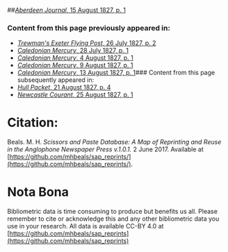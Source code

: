 ##[*Aberdeen Journal*, 15 August 1827, p. 1](https://mhbeals.github.io/sap_html/Aberdeen-Journal/Aberdeen-Journal-15-August-1827-p-1)

### Content from this page previously appeared in:
+ [*Trewman's Exeter Flying Post*, 26 July 1827, p. 2](https://mhbeals.github.io/sap_html/Trewman's-Exeter-Flying-Post/Trewman's-Exeter-Flying-Post-26-July-1827-p-2)
+ [*Caledonian Mercury*, 28 July 1827, p. 1](https://mhbeals.github.io/sap_html/Caledonian-Mercury/Caledonian-Mercury-28-July-1827-p-1)
+ [*Caledonian Mercury*, 4 August 1827, p. 1](https://mhbeals.github.io/sap_html/Caledonian-Mercury/Caledonian-Mercury-4-August-1827-p-1)
+ [*Caledonian Mercury*, 9 August 1827, p. 1](https://mhbeals.github.io/sap_html/Caledonian-Mercury/Caledonian-Mercury-9-August-1827-p-1)
+ [*Caledonian Mercury*, 13 August 1827, p. 1](https://mhbeals.github.io/sap_html/Caledonian-Mercury/Caledonian-Mercury-13-August-1827-p-1)### Content from this page subsequently appeared in:
+ [*Hull Packet*, 21 August 1827, p. 4](https://mhbeals.github.io/sap_html/Hull-Packet/Hull-Packet-21-August-1827-p-4)
+ [*Newcastle Courant*, 25 August 1827, p. 1](https://mhbeals.github.io/sap_html/Newcastle-Courant/Newcastle-Courant-25-August-1827-p-1)
                    
# Citation: 

Beals. M. H. *Scissors and Paste Database: A Map of Reprinting and Reuse in the Anglophone Newspaper Press v.1.0.1.* 2 June 2017. Available at [https://github.com/mhbeals/sap_reprints/](https://github.com/mhbeals/sap_reprints/). 
                    
# Nota Bona

Bibliometric data is time consuming to produce but benefits us all. Please remember to cite or acknowledge this and any other bibliometric data you use in your research. All data is available CC-BY 4.0 at [https://github.com/mhbeals/sap_reprints](https://github.com/mhbeals/sap_reprints)